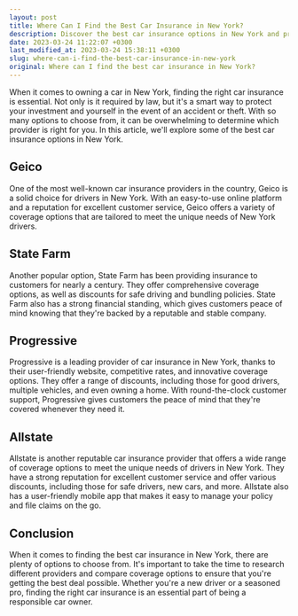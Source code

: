 ```yaml
---
layout: post
title: Where Can I Find the Best Car Insurance in New York?
description: Discover the best car insurance options in New York and protect your vehicle with coverage that meets your needs.
date: 2023-03-24 11:22:07 +0300
last_modified_at: 2023-03-24 15:38:11 +0300
slug: where-can-i-find-the-best-car-insurance-in-new-york
original: Where can I find the best car insurance in New York?
---
```

When it comes to owning a car in New York, finding the right car insurance is essential. Not only is it required by law, but it's a smart way to protect your investment and yourself in the event of an accident or theft. With so many options to choose from, it can be overwhelming to determine which provider is right for you. In this article, we'll explore some of the best car insurance options in New York.

## Geico

One of the most well-known car insurance providers in the country, Geico is a solid choice for drivers in New York. With an easy-to-use online platform and a reputation for excellent customer service, Geico offers a variety of coverage options that are tailored to meet the unique needs of New York drivers.

## State Farm

Another popular option, State Farm has been providing insurance to customers for nearly a century. They offer comprehensive coverage options, as well as discounts for safe driving and bundling policies. State Farm also has a strong financial standing, which gives customers peace of mind knowing that they're backed by a reputable and stable company.

## Progressive

Progressive is a leading provider of car insurance in New York, thanks to their user-friendly website, competitive rates, and innovative coverage options. They offer a range of discounts, including those for good drivers, multiple vehicles, and even owning a home. With round-the-clock customer support, Progressive gives customers the peace of mind that they're covered whenever they need it.

## Allstate

Allstate is another reputable car insurance provider that offers a wide range of coverage options to meet the unique needs of drivers in New York. They have a strong reputation for excellent customer service and offer various discounts, including those for safe drivers, new cars, and more. Allstate also has a user-friendly mobile app that makes it easy to manage your policy and file claims on the go.

## Conclusion

When it comes to finding the best car insurance in New York, there are plenty of options to choose from. It's important to take the time to research different providers and compare coverage options to ensure that you're getting the best deal possible. Whether you're a new driver or a seasoned pro, finding the right car insurance is an essential part of being a responsible car owner.